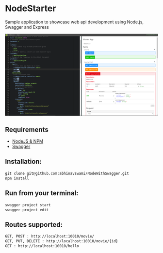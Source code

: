 # NodeStarter
Sample application to showcase web api development using Node.js, Swagger and Express

![Alt Text](https://github.com/abhinavswami/NodeWithSwagger/blob/master/api/mocks/Swagger.PNG)
## Requirements

* [NodeJS & NPM](http://nodejs.org/download)
* [Swagger](https://swagger.io/)

## Installation:

    git clone git@github.com:abhinavswami/NodeWithSwagger.git
    npm install

## Run from your terminal:

    swagger project start
    swagger project edit

## Routes supported:
	GET, POST : http://localhost:10010/movie/
	GET, PUT, DELETE : http://localhost:10010/movie/{id}
	GET : http://localhost:10010/hello
